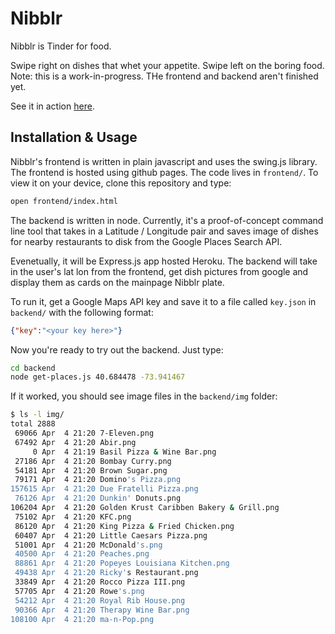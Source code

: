 # Nibblr

Nibblr is Tinder for food. 

Swipe right on dishes that whet your appetite. Swipe left on the boring food. Note: this is a work-in-progress. THe frontend and backend aren't finished yet.

See it in action [here](https://erinkshaw.github.io/nibblr/frontend/).

## Installation & Usage

Nibblr's frontend is written in plain javascript and uses the swing.js library. The frontend is hosted using github pages. The code lives in `frontend/`. To view it on your device, clone this repository and type:

```sh
open frontend/index.html
```

The backend is written in node. Currently, it's a proof-of-concept command line tool that takes in a Latitude / Longitude pair and saves image of dishes for nearby restaurants to disk from the Google Places Search API.

Evenetually, it will be Express.js app hosted Heroku. The backend will take in the user's lat lon from the frontend, get dish pictures from google and display them as cards on the mainpage Nibblr plate. 

To run it, get a Google Maps API key and save it to a file called `key.json` in `backend/` with the following format:

```json
{"key":"<your key here>"}
```

Now you're ready to try out the backend. Just type:

```sh
cd backend
node get-places.js 40.684478 -73.941467
```

If it worked, you should see image files in the `backend/img` folder:

```sh
$ ls -l img/
total 2888
 69066 Apr  4 21:20 7-Eleven.png
 67492 Apr  4 21:20 Abir.png
     0 Apr  4 21:19 Basil Pizza & Wine Bar.png
 27186 Apr  4 21:20 Bombay Curry.png
 54181 Apr  4 21:20 Brown Sugar.png
 79171 Apr  4 21:20 Domino's Pizza.png
157615 Apr  4 21:20 Due Fratelli Pizza.png
 76126 Apr  4 21:20 Dunkin' Donuts.png
106204 Apr  4 21:20 Golden Krust Caribben Bakery & Grill.png
 75102 Apr  4 21:20 KFC.png
 86120 Apr  4 21:20 King Pizza & Fried Chicken.png
 60407 Apr  4 21:20 Little Caesars Pizza.png
 51001 Apr  4 21:20 McDonald's.png
 40500 Apr  4 21:20 Peaches.png
 88861 Apr  4 21:20 Popeyes Louisiana Kitchen.png
 49438 Apr  4 21:20 Ricky's Restaurant.png
 33849 Apr  4 21:20 Rocco Pizza III.png
 57705 Apr  4 21:20 Rowe's.png
 54212 Apr  4 21:20 Royal Rib House.png
 90366 Apr  4 21:20 Therapy Wine Bar.png
108100 Apr  4 21:20 ma-n-Pop.png
```